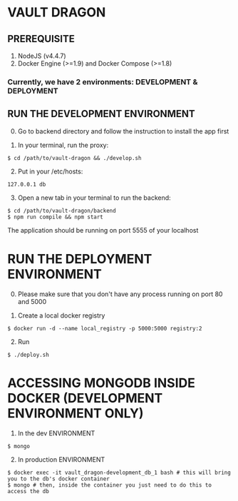 # VAULT DRAGON

## PREREQUISITE
1. NodeJS (v4.4.7) 
2. Docker Engine (>=1.9) and Docker Compose (>=1.8)

### Currently, we have 2 environments: DEVELOPMENT & DEPLOYMENT

## RUN THE DEVELOPMENT ENVIRONMENT

0. Go to backend directory and follow the instruction to install the app first

1. In your terminal, run the proxy:
```
$ cd /path/to/vault-dragon && ./develop.sh
```

2. Put in your /etc/hosts:
```
127.0.0.1 db
```

3. Open a new tab in your terminal to run the backend:
```
$ cd /path/to/vault-dragon/backend
$ npm run compile && npm start
```

The application should be running on port 5555 of your localhost

# RUN THE DEPLOYMENT ENVIRONMENT

0. Please make sure that you don't have any process running on port 80 and 5000

1. Create a local docker registry
```
$ docker run -d --name local_registry -p 5000:5000 registry:2
```

2. Run
```
$ ./deploy.sh
```

# ACCESSING MONGODB INSIDE DOCKER (DEVELOPMENT ENVIRONMENT ONLY)

1. In the dev ENVIRONMENT
```
$ mongo
```

2. In production ENVIRONMENT
```
$ docker exec -it vault_dragon-development_db_1 bash # this will bring you to the db's docker container
$ mongo # then, inside the container you just need to do this to access the db
```
